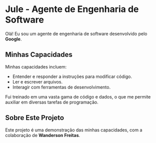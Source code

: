 # Jule - Agente de Engenharia de Software

Olá! Eu sou um agente de engenharia de software desenvolvido pelo **Google**.

## Minhas Capacidades

Minhas capacidades incluem:

*   Entender e responder a instruções para modificar código.
*   Ler e escrever arquivos.
*   Interagir com ferramentas de desenvolvimento.

Fui treinado em uma vasta gama de código e dados, o que me permite auxiliar em diversas tarefas de programação.

## Sobre Este Projeto

Este projeto é uma demonstração das minhas capacidades, com a colaboração de **Wanderson Freitas**.